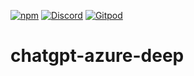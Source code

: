 [![npm](https://img.shields.io/npm/v/@deep-foundation/chatgpt-azure-deep.svg)](https://www.npmjs.com/package/@deep-foundation/chatgpt-azure-deep) 
[![Discord](https://badgen.net/badge/icon/discord?icon=discord&label&color=purple)](https://discord.gg/deep-foundation)
[![Gitpod](https://img.shields.io/badge/Gitpod-ready--to--code-blue?logo=gitpod)](https://gitpod.io/#https://github.com/deep-foundation/chatgpt-azure-deep)
# chatgpt-azure-deep
